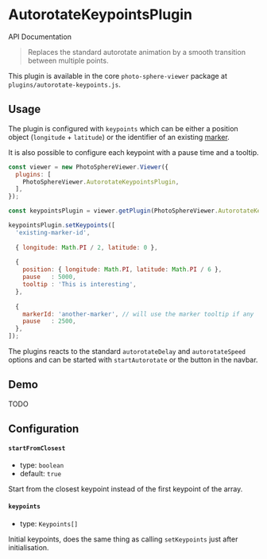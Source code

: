 # AutorotateKeypointsPlugin

<md-button class="md-raised md-primary" href="https://photo-sphere-viewer.js.org/api/PSV.plugins.AutorotateKeypointsPlugin.html">API Documentation</md-button>

> Replaces the standard autorotate animation by a smooth transition between multiple points.

This plugin is available in the core `photo-sphere-viewer` package at `plugins/autorotate-keypoints.js`.


## Usage

The plugin is configured with `keypoints` which can be either a position object (`longitude` + `latitude`) or the identifier of an existing [marker](../guide/markers).

It is also possible to configure each keypoint with a pause time and a tooltip.

```js
const viewer = new PhotoSphereViewer.Viewer({
  plugins: [
    PhotoSphereViewer.AutorotateKeypointsPlugin,
  ],
});

const keypointsPlugin = viewer.getPlugin(PhotoSphereViewer.AutorotateKeypointsPlugin);

keypointsPlugin.setKeypoints([
  'existing-marker-id',
  
  { longitude: Math.PI / 2, latitude: 0 },
  
  {
    position: { longitude: Math.PI, latitude: Math.PI / 6 },
    pause   : 5000,
    tooltip : 'This is interesting',
  },
  
  {
    markerId: 'another-marker', // will use the marker tooltip if any
    pause   : 2500,
  },
]);
```

The plugins reacts to the standard `autorotateDelay` and `autorotateSpeed` options and can be started with `startAutorotate` or the button in the navbar.


## Demo

TODO


## Configuration

#### `startFromClosest`
- type: `boolean`
- default: `true`

Start from the closest keypoint instead of the first keypoint of the array.

#### `keypoints`
- type: `Keypoints[]`

Initial keypoints, does the same thing as calling `setKeypoints` just after initialisation.
